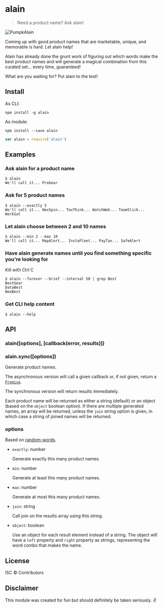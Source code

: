# alain

> Need a product name? Ask alain!

![PumpkAlain](https://cloud.githubusercontent.com/assets/14964819/10855901/9b14b024-7f1a-11e5-8c20-4b994e4932fb.jpg "We'll call it...")

Coming up with good product names that are marketable, unique, and memorable is
hard. Let alain help!

Alain has already done the grunt work of figuring out which words make the best
product names and will generate a magical combination from this curated set...
every time, guaranteed!

What are you waiting for? Put alain to the test!

## Install

As CLI:

```
npm install -g alain
```

As module:

```
npm install --save alain
```

```js
var alain = require('alain')
```

## Examples

### Ask alain for a product name

```console
$ alain
We'll call it... ProGear
```

### Ask for 5 product names

```console
$ alain --exactly 5
We'll call it... NexSpin... TaxThink... WatchWeb... TeamSlick... WorkSat
```

### Let alain choose between 2 and 10 names

```console
$ alain --min 2 --max 10
We'll call it... MapAlert... InstaFleet... PayTax... SafeAlert
```

### Have alain generate names until you find something specific you're looking for

Kill with Ctrl C

```console
$ alain --forever --brief --interval 50 | grep Best
BestGear
DataBest
NexBest
```

### Get CLI help content

```console
$ alain --help
```

## API

### alain([options], [callback(error, results)])
### alain.sync([options])

Generate product names.

The asynchronous version will call a given callback or, if not given, return a
[`Promise`](https://developer.mozilla.org/en-US/docs/Web/JavaScript/Reference/Global_Objects/Promise).

The synchronous version will return results immediately.

Each product name will be returned as either a string (default) or an object
(based on the `object` boolean option). If there are multiple generated names,
an array will be returned, unless the `join` string option is given, in which
case a string of joined names will be returned.

### options

Based on [random-words](https://www.npmjs.com/package/random-words).

- `exactly`: number

    Generate exactly this many product names.

- `min`: number

    Generate at least this many product names.

- `max`: number

    Generate at most this many product names.

- `join`: string

    Call join on the results array using this string.

- `object`: boolean

    Use an object for each result element instead of a string. The object will
    have a `left` property and `right` property as strings, representing the
    word combo that makes the name.

## License

ISC © Contributors

## Disclaimer

This module was created for fun but should definitely be taken seriously. ✌
